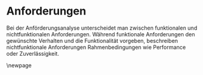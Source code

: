 # Anforderungen

Bei der Anförderungsanalyse unterscheidet man zwischen funktionalen und
nichtfunktionalen Anforderungen. Während funktionale Anforderungen den
gewünschte Verhalten und die Funktionalität vorgeben, beschreiben nichtfunktionale
Anforderungen Rahmenbedingungen wie Performance oder Zuverlässigkeit.

\newpage

